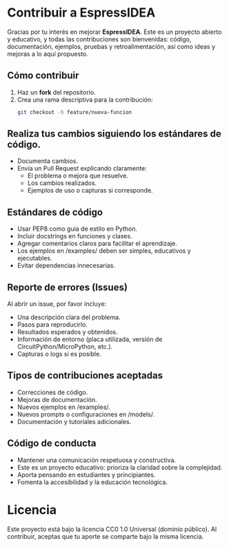 # Contribuir a EspressIDEA

Gracias por tu interés en mejorar **EspressIDEA**. Este es un proyecto abierto y educativo, y todas las contribuciones son bienvenidas: código, documentación, ejemplos, pruebas y retroalimentación, así como ideas y mejoras a lo aquí propuesto.

## Cómo contribuir

1. Haz un **fork** del repositorio.  
2. Crea una rama descriptiva para la contribución:  
   ```bash
   git checkout -b feature/nueva-funcion
   ```

## Realiza tus cambios siguiendo los estándares de código.
- Documenta cambios.
- Envía un Pull Request explicando claramente:
  - El problema o mejora que resuelve.
  - Los cambios realizados.
  - Ejemplos de uso o capturas si corresponde.

## Estándares de código
- Usar PEP8 como guía de estilo en Python.
- Incluir docstrings en funciones y clases.
- Agregar comentarios claros para facilitar el aprendizaje.
- Los ejemplos en /examples/ deben ser simples, educativos y ejecutables.
- Evitar dependencias innecesarias.

## Reporte de errores (Issues)
Al abrir un issue, por favor incluye:
- Una descripción clara del problema.
- Pasos para reproducirlo.
- Resultados esperados y obtenidos.
- Información de entorno (placa utilizada, versión de CircuitPython/MicroPython, etc.).
- Capturas o logs si es posible.

## Tipos de contribuciones aceptadas
- Correcciones de código.
- Mejoras de documentación.
- Nuevos ejemplos en /examples/.
- Nuevos prompts o configuraciones en /models/.
- Documentación y tutoriales adicionales.

## Código de conducta
-  Mantener una comunicación respetuosa y constructiva.
-  Este es un proyecto educativo: prioriza la claridad sobre la complejidad.
- Aporta pensando en estudiantes y principiantes.
- Fomenta la accesibilidad y la educación tecnológica.

# Licencia
Este proyecto está bajo la licencia CC0 1.0 Universal (dominio público).
Al contribuir, aceptas que tu aporte se comparte bajo la misma licencia.
